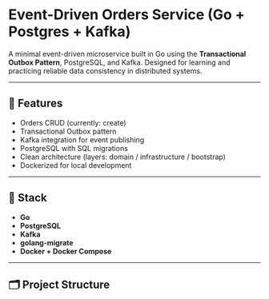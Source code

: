 # Event-Driven Orders Service (Go + Postgres + Kafka)

A minimal event-driven microservice built in Go using the **Transactional Outbox Pattern**, PostgreSQL, and Kafka. Designed for learning and practicing reliable data consistency in distributed systems.

---

## 🧱 Features

- Orders CRUD (currently: create)
- Transactional Outbox pattern
- Kafka integration for event publishing
- PostgreSQL with SQL migrations
- Clean architecture (layers: domain / infrastructure / bootstrap)
- Dockerized for local development

---

## 🚀 Stack

- **Go**
- **PostgreSQL**
- **Kafka**
- **golang-migrate**
- **Docker + Docker Compose**

---

## 🗂 Project Structure

